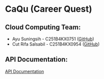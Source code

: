 # CaQu (Career Quest)

## Cloud Computing Team:
- Ayu Suningsih - C251B4KX0751 ([GitHub](https://github.com/aysns))
- Cut Rifa Salsabil - C251B4KX0954 ([GitHub](https://github.com/CutRifa))

## API Documentation:
[API Documentation](https://docs-444417.et.r.appspot.com/api-docs/)

